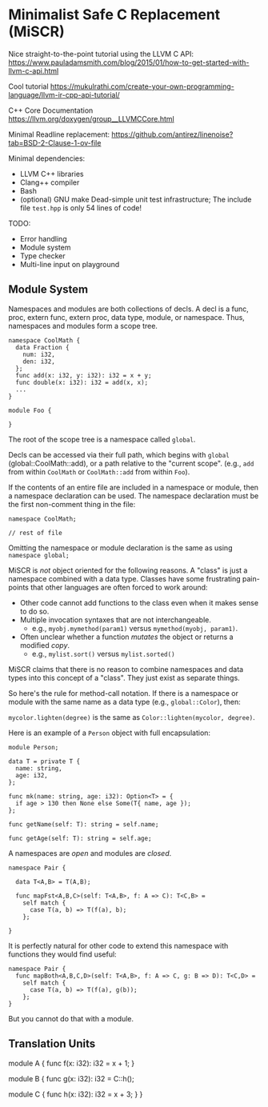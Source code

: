 # Minimalist Safe C Replacement (MiSCR)

Nice straight-to-the-point tutorial using the LLVM C API:
https://www.pauladamsmith.com/blog/2015/01/how-to-get-started-with-llvm-c-api.html

Cool tutorial
https://mukulrathi.com/create-your-own-programming-language/llvm-ir-cpp-api-tutorial/

C++ Core Documentation
https://llvm.org/doxygen/group__LLVMCCore.html

Minimal Readline replacement:
https://github.com/antirez/linenoise?tab=BSD-2-Clause-1-ov-file


Minimal dependencies:
* LLVM C++ libraries
* Clang++ compiler
* Bash
* (optional) GNU make
Dead-simple unit test infrastructure; The include file `test.hpp` is only 54 lines of code!

TODO:
* Error handling
* Module system
* Type checker
* Multi-line input on playground


## Module System

Namespaces and modules are both collections of decls.
A decl is a func, proc, extern func, extern proc, data type, module, or namespace.
Thus, namespaces and modules form a scope tree.

```
namespace CoolMath {
  data Fraction {
    num: i32,
    den: i32,
  };
  func add(x: i32, y: i32): i32 = x + y;
  func double(x: i32): i32 = add(x, x);
  ...
}

module Foo {

}
```

The root of the scope tree is a namespace called `global`.

Decls can be accessed via their full path, which begins with `global`
(global::CoolMath::add), or a path relative to the "current scope".
(e.g., `add` from within `CoolMath` or `CoolMath::add` from within `Foo`).

If the contents of an entire file are included in a namespace or module,
then a namespace declaration can be used. The namespace declaration must
be the first non-comment thing in the file:

```
namespace CoolMath;

// rest of file
```

Omitting the namespace or module declaration is the same as using `namespace global;`

MiSCR is _not_ object oriented for the following reasons. A "class" is just
a namespace combined with a data type. Classes have some frustrating
pain-points that other languages are often forced to work around:
* Other code cannot add functions to the class even when it makes sense
  to do so.
* Multiple invocation syntaxes that are not interchangeable.
  * e.g., `myobj.mymethod(param1)` versus `mymethod(myobj, param1)`.
* Often unclear whether a function _mutates_ the object or returns a modified _copy_.
  * e.g., `mylist.sort()` versus `mylist.sorted()`

MiSCR claims that there is no reason to combine namespaces and data types into this concept of a "class". They just exist as separate things.

So here's the rule for method-call notation. If there is a namespace or module with the same name as a data type (e.g., `global::Color`), then:

`mycolor.lighten(degree)` is the same as `Color::lighten(mycolor, degree)`.

Here is an example of a `Person` object with full encapsulation:

```
module Person;

data T = private T {
  name: string,
  age: i32,
};

func mk(name: string, age: i32): Option<T> = {
  if age > 130 then None else Some(T{ name, age });
};

func getName(self: T): string = self.name;

func getAge(self: T): string = self.age;
```

A namespaces are _open_ and modules are _closed_.

```
namespace Pair {

  data T<A,B> = T(A,B);

  func mapFst<A,B,C>(self: T<A,B>, f: A => C): T<C,B> =
    self match {
      case T(a, b) => T(f(a), b);
    };

}
```

It is perfectly natural for other code to extend this namespace with
functions they would find useful:

```
namespace Pair {
  func mapBoth<A,B,C,D>(self: T<A,B>, f: A => C, g: B => D): T<C,D> =
    self match {
      case T(a, b) => T(f(a), g(b));
    };
}
```

But you cannot do that with a module.

## Translation Units

module A {
  func f(x: i32): i32 = x + 1;
}

module B {
  func g(x: i32): i32 = C::h();

  module C {
    func h(x: i32): i32 = x + 3;
  }
}


